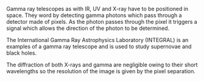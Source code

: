 Gamma ray telescopes as with IR, UV and X-ray have to be positioned in space. They word by detecting gamma photons which pass through a detector made of pixels. As the photon passes through the pixel it triggers a signal which allows the direction of the photon to be determined.

The International Gamma Ray Astrophysics Laboratory (INTEGRAL) is an examples of a gamma ray telescope and is used to study supernovae and black holes.

The diffraction of both X-rays and gamma are negligible owing to their short wavelengths so the resolution of the image is given by the pixel separation.